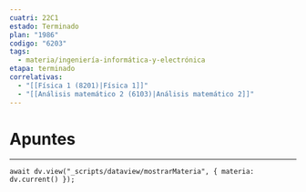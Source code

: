 ```yaml
---
cuatri: 22C1
estado: Terminado
plan: "1986"
codigo: "6203"
tags:
  - materia/ingeniería-informática-y-electrónica
etapa: terminado
correlativas:
  - "[[Física 1 (8201)|Física 1]]"
  - "[[Análisis matemático 2 (6103)|Análisis matemático 2]]"
---
```

# Apuntes 
---
```dataviewjs
await dv.view("_scripts/dataview/mostrarMateria", { materia: dv.current() });
```